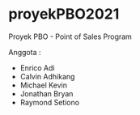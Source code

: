 # proyekPBO2021
Proyek PBO - Point of Sales Program

Anggota :
- Enrico Adi
- Calvin Adhikang
- Michael Kevin
- Jonathan Bryan
- Raymond Setiono
